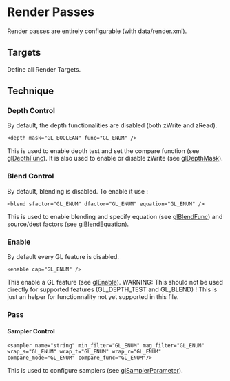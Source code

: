# Render Passes

Render passes are entirely configurable (with data/render.xml).

## Targets

Define all Render Targets.

## Technique

### Depth Control

By default, the depth functionalities are disabled (both zWrite and zRead). 

```
<depth mask="GL_BOOLEAN" func="GL_ENUM" />
```

This is used to enable depth test and set the compare function (see [glDepthFunc](https://www.opengl.org/sdk/docs/man4/html/glDepthFunc.xhtml)).
It is also used to enable or disable zWrite (see [glDepthMask](https://www.opengl.org/sdk/docs/man4/html/glDepthMask.xhtml)).

### Blend Control

By default, blending is disabled. To enable it use :

```
<blend sfactor="GL_ENUM" dfactor="GL_ENUM" equation="GL_ENUM" />
```

This is used to enable blending and specify equation (see [glBlendFunc](https://www.opengl.org/sdk/docs/man4/html/glBlendFunc.xhtml)) and source/dest factors (see [glBlendEquation](https://www.opengl.org/sdk/docs/man4/html/glBlendEquation.xhtml)).

### Enable

By default every GL feature is disabled.

```
<enable cap="GL_ENUM" />
```

This enable a GL feature (see [glEnable](https://www.opengl.org/sdk/docs/man4/html/glEnable.xhtml)).
WARNING: This should not be used directly for supported features (GL_DEPTH_TEST and GL_BLEND) !
This is just an helper for functionnality not yet supported in this file.

### Pass

#### Sampler Control

```
<sampler name="string" min_filter="GL_ENUM" mag_filter="GL_ENUM" wrap_s="GL_ENUM" wrap_t="GL_ENUM" wrap_r="GL_ENUM" compare_mode="GL_ENUM" compare_func="GL_ENUM"/>
```

This is used to configure samplers (see [glSamplerParameter](https://www.opengl.org/sdk/docs/man/html/glSamplerParameter.xhtml)).
